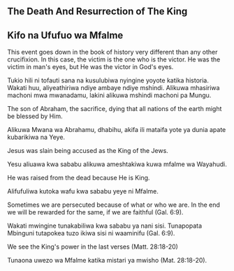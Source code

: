 ## The Death And Resurrection of The King

## Kifo na Ufufuo wa Mfalme

This event goes down in the book of history very different than any other crucifixion. In this case, the victim is the one who is the victor. He was the victim in man's eyes, but He was the victor in God's eyes.

Tukio hili ni tofauti sana na kusulubiwa nyingine yoyote katika historia. Wakati huu, aliyeathiriwa ndiye ambaye ndiye mshindi. Alikuwa mhasiriwa machoni mwa mwanadamu, lakini alikuwa mshindi machoni pa Mungu.

The son of Abraham, the sacrifice, dying that all nations of the earth might be blessed by Him.

Alikuwa Mwana wa Abrahamu, dhabihu, akifa ili mataifa yote ya dunia apate kubarikiwa na Yeye.

Jesus was slain being accused as the King of the Jews.

Yesu aliuawa kwa sababu alikuwa ameshtakiwa kuwa mfalme wa Wayahudi.

He was raised from the dead because He is King.

Alifufuliwa kutoka wafu kwa sababu yeye ni Mfalme.

Sometimes we are persecuted because of what or who we are. In the end we will be rewarded for the same, if we are faithful (Gal. 6:9).

Wakati mwingine tunakabiliwa kwa sababu ya nani sisi. Tunapopata Mbinguni tutapokea tuzo ikiwa sisi ni waaminifu (Gal. 6:9).

We see the King's power in the last verses (Matt. 28:18-20)

Tunaona uwezo wa Mfalme katika mistari ya mwisho (Mat. 28:18-20).